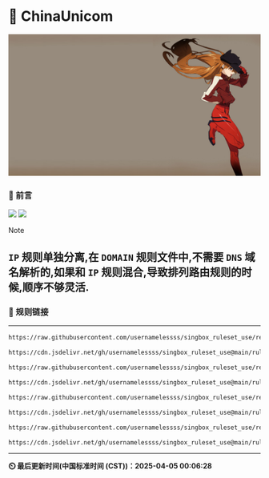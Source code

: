 
# 🧸 ChinaUnicom
![](https://raw.githubusercontent.com/usernamelessss/picture-bed/main/images/202504042256831.jpg)
### 📣 前言
![](https://shields.io/badge/-移除重复规则-ff69b4) ![](https://shields.io/badge/-IP&nbsp;规则单独存放不与&nbsp;DOMAIN&nbsp;等混合-green)
> [!NOTE]
**`IP` 规则单独分离,在 `DOMAIN` 规则文件中,不需要 `DNS` 域名解析的,如果和 `IP` 规则混合,导致排列路由规则的时候,顺序不够灵活.**
---

###  🔗 规则链接
---

```url
https://raw.githubusercontent.com/usernamelessss/singbox_ruleset_use/refs/heads/main/rule/ChinaUnicom/ChinaUnicom_IP.json
```

```url
https://cdn.jsdelivr.net/gh/usernamelessss/singbox_ruleset_use@main/rule/ChinaUnicom/ChinaUnicom_IP.json
```

```url
https://raw.githubusercontent.com/usernamelessss/singbox_ruleset_use/refs/heads/main/rule/ChinaUnicom/ChinaUnicom_IP.srs
```

```url
https://cdn.jsdelivr.net/gh/usernamelessss/singbox_ruleset_use@main/rule/ChinaUnicom/ChinaUnicom_IP.srs
```

```url
https://raw.githubusercontent.com/usernamelessss/singbox_ruleset_use/refs/heads/main/rule/ChinaUnicom/ChinaUnicom_No_IP.json
```

```url
https://cdn.jsdelivr.net/gh/usernamelessss/singbox_ruleset_use@main/rule/ChinaUnicom/ChinaUnicom_No_IP.json
```

```url
https://raw.githubusercontent.com/usernamelessss/singbox_ruleset_use/refs/heads/main/rule/ChinaUnicom/ChinaUnicom_No_IP.srs
```

```url
https://cdn.jsdelivr.net/gh/usernamelessss/singbox_ruleset_use@main/rule/ChinaUnicom/ChinaUnicom_No_IP.srs
```

---
**⏲️ 最后更新时间(中国标准时间 (CST))：2025-04-05 00:06:28**